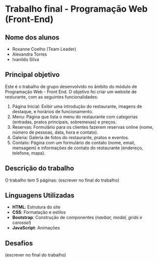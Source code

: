 # Trabalho final - Programação Web (Front-End)

## Nome dos alunos
 - Roxanne Coelho (Team Leader)
 - Alexandra Torres
 - Ivanildo Silva
   
## Principal objetivo
Este é o trabalho de grupo desenvolvido no âmbito do módulo de Programação Web - Front End.
O objetivo foi criar um website de resturante, com as seguintes funcionalidades:

1. Página Inicial: Exibir uma introdução do restaurante, imagens de destaque, e horários de funcionamento.
2. Menu: Página que lista o menu do restaurante com categorias (entradas, pratos principais, sobremesas) e preços.
3. Reservas: Formulário para os clientes fazerem reservas online (nome, número de pessoas, data, hora e contato).
4. Galeria: Galeria de fotos do restaurante, pratos e eventos.
5. Contato: Página com um formulário de contato (nome, email, mensagem) e informações de contato do restaurante (endereço, telefone, mapa).

## Descrição do trabalho
O trabalho tem 5 páginas:
(escrever no final do trabalho)

## Linguagens Utilizadas
- **HTML**: Estrutura do site  
- **CSS**: Formatação e estilos
- **Bootstrap**: Construção de componentes (*navbar, modal, grids e carossel*)
- **JavaScript**: Animações

## Desafios
(escrever no final do trabalho)
